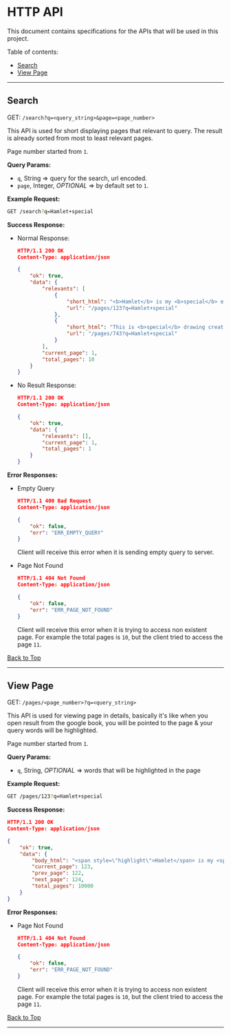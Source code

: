# HTTP API

This document contains specifications for the APIs that will be used in this project.

Table of contents:

- [Search](#search)
- [View Page](#view-page)

---

## Search

GET: `/search?q=<query_string>&page=<page_number>`

This API is used for short displaying pages that relevant to query. The result is already sorted from most to least relevant pages.

Page number started from `1`.

**Query Params:**

- `q`, String => query for the search, url encoded.
- `page`, Integer, _OPTIONAL_ => by default set to `1`.

**Example Request:**

```bash
GET /search?q=Hamlet+special
```

**Success Response:**

- Normal Response:

    ```json
    HTTP/1.1 200 OK
    Content-Type: application/json

    {
        "ok": true,
        "data": {
            "relevants": [
                {
                    "short_html": "<b>Hamlet</b> is my <b>special</b> egg. How are you buddy? I'm not too fond with literature art so I could just...",
                    "url": "/pages/123?q=Hamlet+special"
                },
                {
                    "short_html": "This is <b>special</b> drawing created by me. Why don't you just read <b>hamlet</b>?",
                    "url": "/pages/743?q=Hamlet+special"
                }
            ],
            "current_page": 1,
            "total_pages": 10
        }
    }
    ```

- No Result Response:

    ```json
    HTTP/1.1 200 OK
    Content-Type: application/json

    {
        "ok": true,
        "data": {
            "relevants": [],
            "current_page": 1,
            "total_pages": 1
        }
    }
    ```


**Error Responses:**

- Empty Query

    ```json
    HTTP/1.1 400 Bad Request
    Content-Type: application/json

    {
        "ok": false,
        "err": "ERR_EMPTY_QUERY"
    }
    ```

    Client will receive this error when it is sending empty query to server.

- Page Not Found

    ```json
    HTTP/1.1 404 Not Found
    Content-Type: application/json

    {
        "ok": false,
        "err": "ERR_PAGE_NOT_FOUND"
    }
    ```

    Client will receive this error when it is trying to access non existent page. For example the total pages is `10`, but the client tried to access the page `11`.

[Back to Top](#http-api)

---

## View Page

GET: `/pages/<page_number>?q=<query_string>`

This API is used for viewing page in details, basically it's like when you open result from the google book, you will be pointed to the page & your query words will be highlighted.

Page number started from `1`.

**Query Params:**

- `q`, String, _OPTIONAL_ => words that will be highlighted in the page

**Example Request:**

```bash
GET /pages/123?q=Hamlet+special
```

**Success Response:**

```json
HTTP/1.1 200 OK
Content-Type: application/json

{
    "ok": true,
    "data": {
        "body_html": "<span style=\"highlight\">Hamlet</span> is my <span style=\"highlight\">special</span> egg. How are you buddy? I'm not too fond with literature art so I could just try to work on it.",
        "current_page": 123,
        "prev_page": 122,
        "next_page": 124,
        "total_pages": 10000
    }
}
```

**Error Responses:**

- Page Not Found

    ```json
    HTTP/1.1 404 Not Found
    Content-Type: application/json

    {
        "ok": false,
        "err": "ERR_PAGE_NOT_FOUND"
    }
    ```

    Client will receive this error when it is trying to access non existent page. For example the total pages is `10`, but the client tried to access the page `11`.

[Back to Top](#http-api)

---